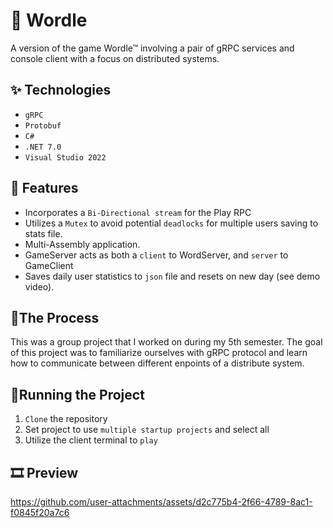 # 📝 Wordle

A version of the game Wordle™ involving a pair of gRPC services and console client with a focus on distributed systems.

## ✨ Technologies

- `gRPC`
- `Protobuf`
- `C#`
- `.NET 7.0`
- `Visual Studio 2022`

## 🚀 Features

- Incorporates a `Bi-Directional stream` for the Play RPC
- Utilizes a `Mutex` to avoid potential `deadlocks` for multiple users saving to stats file. 
- Multi-Assembly application.
- GameServer acts as both a `client` to WordServer, and `server` to GameClient
- Saves daily user statistics to `json` file and resets on new day (see demo video).

## 📍The Process

This was a group project that I worked on during my 5th semester. The goal of this project was to familiarize ourselves with gRPC protocol and learn how to communicate between different enpoints of a distribute system.

## 🚦Running the Project

1. `Clone` the repository
2. Set project to use `multiple startup projects` and select all
3. Utilize the client terminal to `play`


## 🎞️ Preview

https://github.com/user-attachments/assets/d2c775b4-2f66-4789-8ac1-f0845f20a7c6


